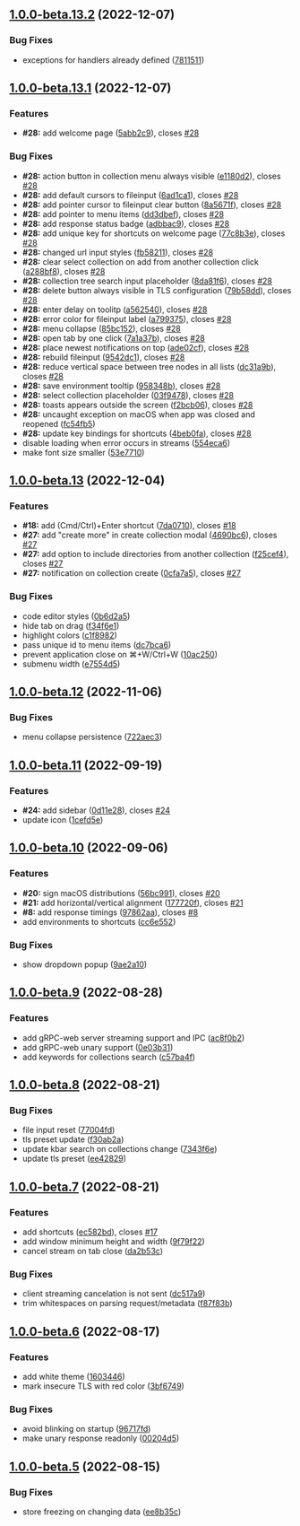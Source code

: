 

## [1.0.0-beta.13.2](https://github.com/getezy/ezy/compare/v1.0.0-beta.13.1...v1.0.0-beta.13.2) (2022-12-07)


### Bug Fixes

* exceptions for handlers already defined ([7811511](https://github.com/getezy/ezy/commit/781151101f55d3bf998c37c2c3dc59ba1c275a8a))

## [1.0.0-beta.13.1](https://github.com/getezy/ezy/compare/v1.0.0-beta.13...v1.0.0-beta.13.1) (2022-12-07)


### Features

* **#28:** add welcome page ([5abb2c9](https://github.com/getezy/ezy/commit/5abb2c9daf0408e1690ea3beccd696188a76b50d)), closes [#28](https://github.com/getezy/ezy/issues/28)


### Bug Fixes

* **#28:** action button in collection menu always visible ([e1180d2](https://github.com/getezy/ezy/commit/e1180d2c7e64496d68d17e5dddd2f62491ebb6c3)), closes [#28](https://github.com/getezy/ezy/issues/28)
* **#28:** add default cursors to fileinput ([6ad1ca1](https://github.com/getezy/ezy/commit/6ad1ca1eac602443dda15ae68829687cad2d8cfa)), closes [#28](https://github.com/getezy/ezy/issues/28)
* **#28:** add pointer cursor to fileinput clear button ([8a5671f](https://github.com/getezy/ezy/commit/8a5671fa59b379fd57f1b00e47d6d454a0b4a956)), closes [#28](https://github.com/getezy/ezy/issues/28)
* **#28:** add pointer to menu items ([dd3dbef](https://github.com/getezy/ezy/commit/dd3dbef35b337dc152b280ef1d47505834578a6c)), closes [#28](https://github.com/getezy/ezy/issues/28)
* **#28:** add response status badge ([adbbac9](https://github.com/getezy/ezy/commit/adbbac95e40b085d7b9bff0635e4392eede143b0)), closes [#28](https://github.com/getezy/ezy/issues/28)
* **#28:** add unique key for shortcuts on welcome page ([77c8b3e](https://github.com/getezy/ezy/commit/77c8b3e615035db5e7f62158e3f424add0d3b354)), closes [#28](https://github.com/getezy/ezy/issues/28)
* **#28:** changed url input styles ([fb58211](https://github.com/getezy/ezy/commit/fb5821106deefa6abd3f039985c601622710a7c5)), closes [#28](https://github.com/getezy/ezy/issues/28)
* **#28:** clear select collection on add from another collection click ([a288bf8](https://github.com/getezy/ezy/commit/a288bf8673f706c10070e9b866592aab10f41699)), closes [#28](https://github.com/getezy/ezy/issues/28)
* **#28:** collection tree search input placeholder ([8da81f6](https://github.com/getezy/ezy/commit/8da81f602fb868d819f8b1e86992772b18c0e371)), closes [#28](https://github.com/getezy/ezy/issues/28)
* **#28:** delete button always visible in TLS configuration ([79b58dd](https://github.com/getezy/ezy/commit/79b58ddf2419bcbb194942797a99e42988a95fc3)), closes [#28](https://github.com/getezy/ezy/issues/28)
* **#28:** enter delay on toolitp ([a562540](https://github.com/getezy/ezy/commit/a562540028d9003290865eca62b7cbff90da5603)), closes [#28](https://github.com/getezy/ezy/issues/28)
* **#28:** error color for fileinput label ([a799375](https://github.com/getezy/ezy/commit/a7993751ce37b0c3b2ef95f79a8c379a4fd1bc95)), closes [#28](https://github.com/getezy/ezy/issues/28)
* **#28:** menu collapse ([85bc152](https://github.com/getezy/ezy/commit/85bc152ecd14693743c6b4794bf2a25c7eec10eb)), closes [#28](https://github.com/getezy/ezy/issues/28)
* **#28:** open tab by one click ([7a1a37b](https://github.com/getezy/ezy/commit/7a1a37b1510fd8e120d094723228a5f256a616dc)), closes [#28](https://github.com/getezy/ezy/issues/28)
* **#28:** place newest notifications on top ([ade02cf](https://github.com/getezy/ezy/commit/ade02cf05c29581d83d7eea05d9b81e9596afd3a)), closes [#28](https://github.com/getezy/ezy/issues/28)
* **#28:** rebuild fileinput ([9542dc1](https://github.com/getezy/ezy/commit/9542dc1acc4623167b1edd5eb89e5c03ae7a28ea)), closes [#28](https://github.com/getezy/ezy/issues/28)
* **#28:** reduce vertical space between tree nodes in all lists ([dc31a9b](https://github.com/getezy/ezy/commit/dc31a9bb73f0d05981e2476fe80d389578e85b4c)), closes [#28](https://github.com/getezy/ezy/issues/28)
* **#28:** save environment tooltip ([958348b](https://github.com/getezy/ezy/commit/958348ba336fc30ad3fc2ce15112a7894505cdc3)), closes [#28](https://github.com/getezy/ezy/issues/28)
* **#28:** select collection placeholder ([03f9478](https://github.com/getezy/ezy/commit/03f9478a3ba00c9382ed1875d8fd928bd491de27)), closes [#28](https://github.com/getezy/ezy/issues/28)
* **#28:** toasts appears outside the screen ([f2bcb06](https://github.com/getezy/ezy/commit/f2bcb061ffc7d889859e4956969bda2fc1c78bec)), closes [#28](https://github.com/getezy/ezy/issues/28)
* **#28:** uncaught exception on macOS when app was closed and reopened ([fc54fb5](https://github.com/getezy/ezy/commit/fc54fb59e53517a6b899defe8dd3fdf01d80b49a))
* **#28:** update key bindings for shortcuts ([4beb0fa](https://github.com/getezy/ezy/commit/4beb0fa9d080cec3eb01543107d13a0303a1e178)), closes [#28](https://github.com/getezy/ezy/issues/28)
* disable loading when error occurs in streams ([554eca6](https://github.com/getezy/ezy/commit/554eca6fa98ddb7570b00370b503d6a3da738069))
* make font size smaller ([53e7710](https://github.com/getezy/ezy/commit/53e7710e966ed8193531ce6fbd6b34b64b0017db))

## [1.0.0-beta.13](https://github.com/getezy/ezy/compare/v1.0.0-beta.12...v1.0.0-beta.13) (2022-12-04)


### Features

* **#18:** add (Cmd/Ctrl)+Enter shortcut ([7da0710](https://github.com/getezy/ezy/commit/7da071049b9b0b6453c3769c585e99dcb128dafe)), closes [#18](https://github.com/getezy/ezy/issues/18)
* **#27:** add "create more" in create collection modal ([4690bc6](https://github.com/getezy/ezy/commit/4690bc62d9448acc8902d6baf31f35a2b3282939)), closes [#27](https://github.com/getezy/ezy/issues/27)
* **#27:** add option to include directories from another collection ([f25cef4](https://github.com/getezy/ezy/commit/f25cef4d452fff06a7134811fccb997c0792d6a5)), closes [#27](https://github.com/getezy/ezy/issues/27)
* **#27:** notification on collection create ([0cfa7a5](https://github.com/getezy/ezy/commit/0cfa7a5c78e403a95699be2b3daef907127e2cbb)), closes [#27](https://github.com/getezy/ezy/issues/27)


### Bug Fixes

* code editor styles ([0b6d2a5](https://github.com/getezy/ezy/commit/0b6d2a552454c39d5d12436dbbd51c4e7d86e888))
* hide tab on drag ([f34f6e1](https://github.com/getezy/ezy/commit/f34f6e1b749afea4de8378774bb4e4ff58bfdb8c))
* highlight colors ([c1f8982](https://github.com/getezy/ezy/commit/c1f8982e47668e50a48bfdd25f76a5b38a69ce6c))
* pass unique id to menu items ([dc7bca6](https://github.com/getezy/ezy/commit/dc7bca687240335e5a811b26b0b6df094a230ef6))
* prevent application close on ⌘+W/Ctrl+W ([10ac250](https://github.com/getezy/ezy/commit/10ac250a2c360aa7c24c01cd56c78045c115fd2e))
* submenu width ([e7554d5](https://github.com/getezy/ezy/commit/e7554d5a44831411fa79e69a628d1f8e704e7736))

## [1.0.0-beta.12](https://github.com/getezy/ezy/compare/v1.0.0-beta.11...v1.0.0-beta.12) (2022-11-06)


### Bug Fixes

* menu collapse persistence ([722aec3](https://github.com/getezy/ezy/commit/722aec3a879b60a05f889872ac78bfcdbb478672))

## [1.0.0-beta.11](https://github.com/getezy/ezy/compare/v1.0.0-beta.10...v1.0.0-beta.11) (2022-09-19)


### Features

* **#24:** add sidebar ([0d11e28](https://github.com/getezy/ezy/commit/0d11e284e1e247b56d6ba79a30a7c4be4511faa4)), closes [#24](https://github.com/getezy/ezy/issues/24)
* update icon ([1cefd5e](https://github.com/getezy/ezy/commit/1cefd5e53600e9c225ef6f45e1e8e38c6a3d3655))

## [1.0.0-beta.10](https://github.com/getezy/ezy/compare/v1.0.0-beta.9...v1.0.0-beta.10) (2022-09-06)


### Features

* **#20:** sign macOS distributions ([56bc991](https://github.com/getezy/ezy/commit/56bc991e2907b20bae5b5c1561f5d5fb08458dc2)), closes [#20](https://github.com/getezy/ezy/issues/20)
* **#21:** add horizontal/vertical alignment ([177720f](https://github.com/getezy/ezy/commit/177720f8c2ac874e2acf15dd700a5d9ad056a2d5)), closes [#21](https://github.com/getezy/ezy/issues/21)
* **#8:** add response timings ([97862aa](https://github.com/getezy/ezy/commit/97862aa2dff53c425502f4f5b27beaa10975ef26)), closes [#8](https://github.com/getezy/ezy/issues/8)
* add environments to shortcuts ([cc6e552](https://github.com/getezy/ezy/commit/cc6e5521b5447f1a75d0fb0fe3ddff3dd8c68d1e))


### Bug Fixes

* show dropdown popup ([9ae2a10](https://github.com/getezy/ezy/commit/9ae2a104f20f079468d651d57ae926248fd4344a))

## [1.0.0-beta.9](https://github.com/getezy/ezy/compare/v1.0.0-beta.8...v1.0.0-beta.9) (2022-08-28)


### Features

* add gRPC-web server streaming support and IPC ([ac8f0b2](https://github.com/getezy/ezy/commit/ac8f0b26d25fcc824792d79ede4bfc987c4c24ac))
* add gRPC-web unary support ([0e03b31](https://github.com/getezy/ezy/commit/0e03b31e35f72b8376346e4602591bfa01157955))
* add keywords for collections search ([c57ba4f](https://github.com/getezy/ezy/commit/c57ba4f8e02d5662d4a0f1d1bd7f720185196e56))

## [1.0.0-beta.8](https://github.com/getezy/ezy/compare/v1.0.0-beta.7...v1.0.0-beta.8) (2022-08-21)


### Bug Fixes

* file input reset ([77004fd](https://github.com/getezy/ezy/commit/77004fd2c2a47653b605666378fb8333783d35d0))
* tls preset update ([f30ab2a](https://github.com/getezy/ezy/commit/f30ab2a15a03e11b5a7ad6769dcf3d5d0c993c84))
* update kbar search on collections change ([7343f6e](https://github.com/getezy/ezy/commit/7343f6e1faac8055d3a8a633146348ba9ecefac2))
* update tls preset ([ee42829](https://github.com/getezy/ezy/commit/ee4282994532e8703b4a319930dfe92e912f2ce9))

## [1.0.0-beta.7](https://github.com/getezy/ezy/compare/v1.0.0-beta.6...v1.0.0-beta.7) (2022-08-21)


### Features

* add shortcuts ([ec582bd](https://github.com/getezy/ezy/commit/ec582bd1eb1d02e77b94e5b67157d6786fb581eb)), closes [#17](https://github.com/getezy/ezy/issues/17)
* add window minimum height and width ([9f79f22](https://github.com/getezy/ezy/commit/9f79f22c4896d8af4b1942c2f2048660ebf163a5))
* cancel stream on tab close ([da2b53c](https://github.com/getezy/ezy/commit/da2b53cec9574e341eab1620f102a2429c9ff31f))


### Bug Fixes

* client streaming cancelation is not sent ([dc517a9](https://github.com/getezy/ezy/commit/dc517a9349c9a6639959a9f5564577cd00ccc070))
* trim whitespaces on parsing request/metadata ([f87f83b](https://github.com/getezy/ezy/commit/f87f83ba21a57a04308a9763104405342aa0325c))

## [1.0.0-beta.6](https://github.com/getezy/ezy/compare/v1.0.0-beta.5...v1.0.0-beta.6) (2022-08-17)


### Features

* add white theme ([1603446](https://github.com/getezy/ezy/commit/1603446f7a3f0876f4d3cf1cb5e2a5967e39bade))
* mark insecure TLS with red color ([3bf6749](https://github.com/getezy/ezy/commit/3bf6749da5b95daf2046cb7446d9704693a532a9))


### Bug Fixes

* avoid blinking on startup ([96717fd](https://github.com/getezy/ezy/commit/96717fd305f5fab4dd1157d8763259f997fab7d6))
* make unary response readonly ([00204d5](https://github.com/getezy/ezy/commit/00204d58c23d5402ec51b02ee3b8f4c0c7510b44))

## [1.0.0-beta.5](https://github.com/getezy/ezy/compare/v1.0.0-beta.4...v1.0.0-beta.5) (2022-08-15)


### Bug Fixes

* store freezing on changing data ([ee8b35c](https://github.com/getezy/ezy/commit/ee8b35cf7ffb48c311f9da58c2037aeb8d98ae70))